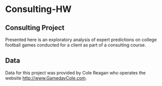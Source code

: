 # Consulting-HW
## Consulting Project
Presented here is an exploratory analysis of expert predictions on college football games conducted for a client as part of a consulting course.

## Data
Data for this project was provided by Cole Reagan who operates the website <http://www.GamedayCole.com>.
